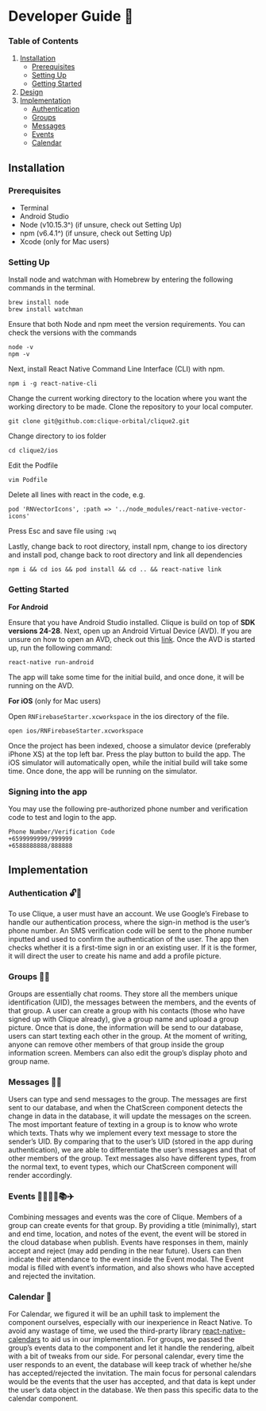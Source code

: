 # Developer Guide :book:
### Table of Contents
1. [Installation](#installation-guide)
    * [Prerequisites](#prerequisites)
    * [Setting Up](#setting-up)
    * [Getting Started](#getting-started)
2. [Design](#design)
3. [Implementation](#implementation)
    * [Authentication](#authentication-:unlock::key:)
    * [Groups](#groups)
    * [Messages](#messages)
    * [Events](#events)
    * [Calendar](#calendar)


## Installation
### Prerequisites
  * Terminal
  * Android Studio
  * Node (v10.15.3^) (if unsure, check out Setting Up)
  * npm (v6.4.1^) (if unsure, check out Setting Up)
  * Xcode (only for Mac users)
  
### Setting Up
Install node and watchman with Homebrew by entering the following commands in the terminal.

```
brew install node
brew install watchman
```

Ensure that both Node and npm meet the version requirements. You can check the versions with the commands

```
node -v
npm -v
```

Next, install React Native Command Line Interface (CLI) with npm.

`npm i -g react-native-cli`

Change the current working directory to the location where you want the working directory to be made. Clone the repository to your local computer.

`git clone git@github.com:clique-orbital/clique2.git`

Change directory to ios folder

`cd clique2/ios`

Edit the Podfile

`vim Podfile`

Delete all lines with react in the code, e.g.

`pod 'RNVectorIcons', :path => '../node_modules/react-native-vector-icons'`

Press Esc and save file using `:wq`

Lastly, change back to root directory, install npm, change to ios directory and install pod, change back to root directory and link all dependencies

`npm i && cd ios && pod install && cd .. && react-native link`

### Getting Started

**For Android**

Ensure that you have Android Studio installed. Clique is build on top of **SDK versions 24-28**. Next, open up an Android Virtual Device (AVD).
If you are unsure on how to open an AVD, check out this [link](https://developer.android.com/studio/run/managing-avds). Once the AVD is started up, run the following command:

`react-native run-android`

The app will take some time for the initial build, and once done, it will be running on the AVD.

**For iOS** (only for Mac users)

Open `RNFirebaseStarter.xcworkspace` in the ios directory of the file.

`open ios/RNFirebaseStarter.xcworkspace`

Once the project has been indexed, choose a simulator device (preferably iPhone XS) at the top left bar. Press the play button to build the app.
The iOS simulator will automatically open, while the initial build will take some time. Once done, the app will be running on the simulator.

### Signing into the app
You may use the following pre-authorized phone number and verification code to test and login to the app. 
```
Phone Number/Verification Code
+6599999999/999999
+6588888888/888888
```

## Implementation
### Authentication :unlock::key:

To use Clique, a user must have an account. We use Google’s Firebase to handle our authentication process, where the sign-in method is the user’s phone number. An SMS verification code will be sent to the phone number inputted and used to confirm the authentication of the user.  The app then checks whether it is a first-time sign in or an existing user. If it is the former, it will direct the user to create his name and add a profile picture. 

### Groups  :two_men_holding_hands::two_women_holding_hands:

Groups are essentially chat rooms. They store all the members unique identification (UID), the messages between the members, and the events of that group. A user can create a group with his contacts (those who have signed up with Clique already), give a group name and upload a group picture. Once that is done, the information will be send to our database, users can start texting each other in the group. At the moment of writing, anyone can remove other members of that group inside the group information screen. Members can also edit the group’s display photo and group name. 

### Messages  :speech_balloon::calling:

Users can type and send messages to the group. The messages are first sent to our database, and when the ChatScreen component detects the change in data in the database, it will update the messages on the screen. The most important feature of texting in a group is to know who wrote which texts. Thats why we implement every text message to store the sender’s UID. By comparing that to the user’s UID (stored in the app during authentication), we are able to differentiate the user’s messages and that of other members of the group. Text messages also have different types, from the normal text, to event types, which our ChatScreen component will render accordingly.  


### Events  :date::basketball::hamburger::microphone::books::airplane:

Combining messages and events was the core of Clique. Members of a group can create events for that group. By providing a title (minimally), start and end time, location, and notes of the event, the event will be stored in the cloud database when publish. Events have responses in them, mainly accept and reject (may add pending in the near future). Users can then indicate their attendance to the event inside the Event modal. The Event modal is filled with event’s information, and also shows who have accepted and rejected the invitation. 

### Calendar  :calendar:

For Calendar, we figured it will be an uphill task to implement the component ourselves, especially with our inexperience in React Native. To avoid any wastage of time, we used the third-prarty library [react-native-calendars](https://www.npmjs.com/package/react-native-calendars) to aid us in our implementation. For groups, we passed the group’s events data to the component and let it handle the rendering, albeit with a bit of tweaks from our side. For personal calendar, every time the user responds to an event, the database will keep track of whether he/she has accepted/rejected the invitation. The main focus for personal calendars would be the events that the user has accepted, and that data is kept under the user’s data object in the database. We then pass this specific data to the calendar component. 
